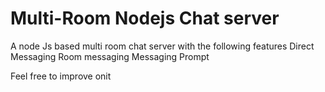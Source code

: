 # Multi-Room Nodejs Chat server
A node Js based multi room chat server with the following features
    Direct Messaging
    Room messaging
    Messaging Prompt
    
Feel free to improve onit
